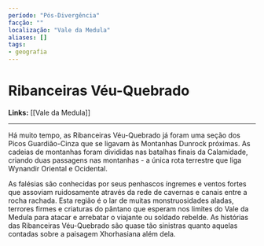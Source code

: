 ```yaml
---
período: "Pós-Divergência"
facção: ""
localização: "Vale da Medula"
aliases: []
tags:
- geografia
---
```


# **Ribanceiras Véu-Quebrado**

**Links:** [[Vale da Medula]]

---
Há muito tempo, as Ribanceiras Véu-Quebrado já foram uma seção dos Picos Guardião-Cinza que se ligavam às Montanhas Dunrock próximas. As cadeias de montanhas foram divididas nas batalhas finais da Calamidade, criando duas passagens nas montanhas - a única rota terrestre que liga Wynandir Oriental e Ocidental.

As falésias são conhecidas por seus penhascos íngremes e ventos fortes que assoviam ruidosamente através da rede de cavernas e canais entre a rocha rachada. Esta região é o lar de muitas monstruosidades aladas, terrores firmes e criaturas do pântano que esperam nos limites do Vale da Medula para atacar e arrebatar o viajante ou soldado rebelde. As histórias das Ribanceiras Véu-Quebrado são quase tão sinistras quanto aquelas contadas sobre a paisagem Xhorhasiana além dela.